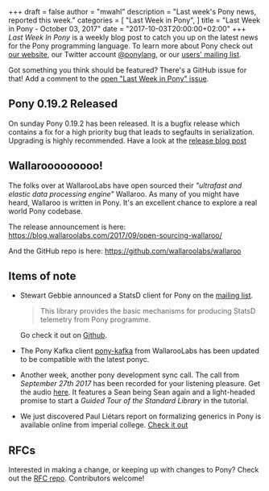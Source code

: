 +++
draft = false
author = "mwahl"
description = "Last week's Pony news, reported this week."
categories = [
    "Last Week in Pony",
]
title = "Last Week in Pony - October 03, 2017"
date = "2017-10-03T20:00:00+02:00"
+++
_Last Week In Pony_ is a weekly blog post to catch you up on the latest news for the Pony programming language. To learn more about Pony check out [our website](ponylang.io), our Twitter account [@ponylang](https://twitter.com/ponylang), or our [users' mailing list](https://pony.groups.io/g/user). 

Got something you think should be featured? There's a GitHub issue for that! Add a comment to the [open "Last Week in Pony" issue](https://github.com/ponylang/ponylang.github.io/issues?q=is%3Aissue+is%3Aopen+label%3Alast-week-in-pony).
<!--more-->

## Pony 0.19.2 Released

On sunday Pony 0.19.2 has been released. It is a bugfix release which contains a fix for a high priority bug that leads to segfaults in serialization. Upgrading is highly recommended. Have a look at the [release blog post](https://www.ponylang.io/blog/2017/09/0.19.2-released/)

## Wallarooooooooo!

The folks over at WallarooLabs have open sourced their *"ultrafast and elastic data processing engine"* Wallaroo. As many of you might have heard, Wallaroo is written in Pony. It's an excellent chance to explore a real world Pony codebase.

The release announcement is here: https://blog.wallaroolabs.com/2017/09/open-sourcing-wallaroo/

And the GitHub repo is here: https://github.com/wallaroolabs/wallaroo

## Items of note

- Stewart Gebbie announced a StatsD client for Pony on the [mailing list](https://pony.groups.io/g/user/message/1388). 

  > This library provides the basic mechanisms for producing StatsD telemetry from Pony programme.
  
  Go check it out on [Github](https://github.com/sgebbie/pony-statsd).
  
- The Pony Kafka client [pony-kafka](https://github.com/wallaroolabs/pony-kafka) from WallarooLabs has been updated to be compatible with the latest ponyc.

- Another week, another pony development sync call. The call from *September 27th 2017* has been recorded for your listening pleasure. Get the audio [here](https://pony.groups.io/g/dev/files/Pony%20Sync/2017_09_27). It features a Sean being Sean again and a light-headed promise to start a *Guided Tour of the Standard Library* in the tutorial.

- We just discovered Paul Liétars report on formalizing generics in Pony is available online from imperial college. [Check it out](http://www.imperial.ac.uk/media/imperial-college/faculty-of-engineering/computing/public/student-projects/Paul-Li%C3%A9tar---Formalizing-Generics-for-Pony.pdf)

## RFCs

Interested in making a change, or keeping up with changes to Pony? Check out the [RFC repo](https://github.com/ponylang/rfcs). Contributors welcome!
